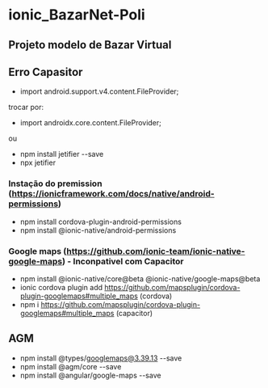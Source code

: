# ionic_BazarNet-Poli
## Projeto modelo de Bazar Virtual


## Erro Capasitor

* import android.support.v4.content.FileProvider;

trocar por:

* import androidx.core.content.FileProvider;

ou 

* npm install jetifier --save
* npx jetifier

### Instação do premission (https://ionicframework.com/docs/native/android-permissions)
* npm install cordova-plugin-android-permissions
* npm install @ionic-native/android-permissions

### Google maps (https://github.com/ionic-team/ionic-native-google-maps) - Inconpativel com Capacitor
* npm install @ionic-native/core@beta @ionic-native/google-maps@beta
* ionic cordova plugin add https://github.com/mapsplugin/cordova-plugin-googlemaps#multiple_maps (cordova)
* npm i https://github.com/mapsplugin/cordova-plugin-googlemaps#multiple_maps (capacitor)

## AGM
 - npm install @types/googlemaps@3.39.13 --save
 - npm install @agm/core --save
 - npm install @angular/google-maps --save
